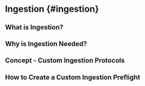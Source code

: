 # Ingestion {#ingestion}

## What is Ingestion?

## Why is Ingestion Needed?

## Concept - Custom Ingestion Protocols

## How to Create a Custom Ingestion Preflight
